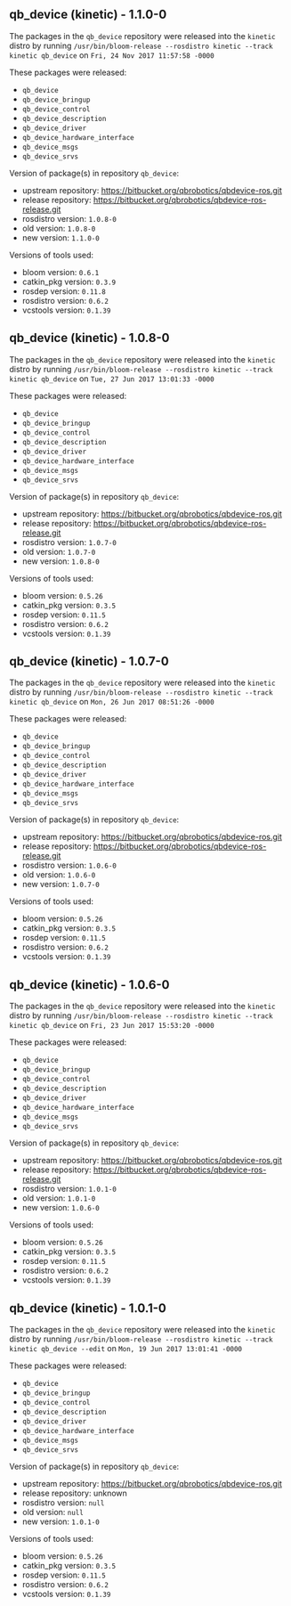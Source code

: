 ## qb_device (kinetic) - 1.1.0-0

The packages in the `qb_device` repository were released into the `kinetic` distro by running `/usr/bin/bloom-release --rosdistro kinetic --track kinetic qb_device` on `Fri, 24 Nov 2017 11:57:58 -0000`

These packages were released:
- `qb_device`
- `qb_device_bringup`
- `qb_device_control`
- `qb_device_description`
- `qb_device_driver`
- `qb_device_hardware_interface`
- `qb_device_msgs`
- `qb_device_srvs`

Version of package(s) in repository `qb_device`:

- upstream repository: https://bitbucket.org/qbrobotics/qbdevice-ros.git
- release repository: https://bitbucket.org/qbrobotics/qbdevice-ros-release.git
- rosdistro version: `1.0.8-0`
- old version: `1.0.8-0`
- new version: `1.1.0-0`

Versions of tools used:

- bloom version: `0.6.1`
- catkin_pkg version: `0.3.9`
- rosdep version: `0.11.8`
- rosdistro version: `0.6.2`
- vcstools version: `0.1.39`


## qb_device (kinetic) - 1.0.8-0

The packages in the `qb_device` repository were released into the `kinetic` distro by running `/usr/bin/bloom-release --rosdistro kinetic --track kinetic qb_device` on `Tue, 27 Jun 2017 13:01:33 -0000`

These packages were released:
- `qb_device`
- `qb_device_bringup`
- `qb_device_control`
- `qb_device_description`
- `qb_device_driver`
- `qb_device_hardware_interface`
- `qb_device_msgs`
- `qb_device_srvs`

Version of package(s) in repository `qb_device`:

- upstream repository: https://bitbucket.org/qbrobotics/qbdevice-ros.git
- release repository: https://bitbucket.org/qbrobotics/qbdevice-ros-release.git
- rosdistro version: `1.0.7-0`
- old version: `1.0.7-0`
- new version: `1.0.8-0`

Versions of tools used:

- bloom version: `0.5.26`
- catkin_pkg version: `0.3.5`
- rosdep version: `0.11.5`
- rosdistro version: `0.6.2`
- vcstools version: `0.1.39`


## qb_device (kinetic) - 1.0.7-0

The packages in the `qb_device` repository were released into the `kinetic` distro by running `/usr/bin/bloom-release --rosdistro kinetic --track kinetic qb_device` on `Mon, 26 Jun 2017 08:51:26 -0000`

These packages were released:
- `qb_device`
- `qb_device_bringup`
- `qb_device_control`
- `qb_device_description`
- `qb_device_driver`
- `qb_device_hardware_interface`
- `qb_device_msgs`
- `qb_device_srvs`

Version of package(s) in repository `qb_device`:

- upstream repository: https://bitbucket.org/qbrobotics/qbdevice-ros.git
- release repository: https://bitbucket.org/qbrobotics/qbdevice-ros-release.git
- rosdistro version: `1.0.6-0`
- old version: `1.0.6-0`
- new version: `1.0.7-0`

Versions of tools used:

- bloom version: `0.5.26`
- catkin_pkg version: `0.3.5`
- rosdep version: `0.11.5`
- rosdistro version: `0.6.2`
- vcstools version: `0.1.39`


## qb_device (kinetic) - 1.0.6-0

The packages in the `qb_device` repository were released into the `kinetic` distro by running `/usr/bin/bloom-release --rosdistro kinetic --track kinetic qb_device` on `Fri, 23 Jun 2017 15:53:20 -0000`

These packages were released:
- `qb_device`
- `qb_device_bringup`
- `qb_device_control`
- `qb_device_description`
- `qb_device_driver`
- `qb_device_hardware_interface`
- `qb_device_msgs`
- `qb_device_srvs`

Version of package(s) in repository `qb_device`:

- upstream repository: https://bitbucket.org/qbrobotics/qbdevice-ros.git
- release repository: https://bitbucket.org/qbrobotics/qbdevice-ros-release.git
- rosdistro version: `1.0.1-0`
- old version: `1.0.1-0`
- new version: `1.0.6-0`

Versions of tools used:

- bloom version: `0.5.26`
- catkin_pkg version: `0.3.5`
- rosdep version: `0.11.5`
- rosdistro version: `0.6.2`
- vcstools version: `0.1.39`


## qb_device (kinetic) - 1.0.1-0

The packages in the `qb_device` repository were released into the `kinetic` distro by running `/usr/bin/bloom-release --rosdistro kinetic --track kinetic qb_device --edit` on `Mon, 19 Jun 2017 13:01:41 -0000`

These packages were released:
- `qb_device`
- `qb_device_bringup`
- `qb_device_control`
- `qb_device_description`
- `qb_device_driver`
- `qb_device_hardware_interface`
- `qb_device_msgs`
- `qb_device_srvs`

Version of package(s) in repository `qb_device`:

- upstream repository: https://bitbucket.org/qbrobotics/qbdevice-ros.git
- release repository: unknown
- rosdistro version: `null`
- old version: `null`
- new version: `1.0.1-0`

Versions of tools used:

- bloom version: `0.5.26`
- catkin_pkg version: `0.3.5`
- rosdep version: `0.11.5`
- rosdistro version: `0.6.2`
- vcstools version: `0.1.39`


